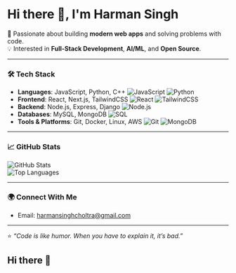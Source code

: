# Hi there 👋, I'm Harman Singh  

🚀 Passionate about building **modern web apps** and solving problems with code.  
💡 Interested in **Full-Stack Development**, **AI/ML**, and **Open Source**.  

---

### 🛠️ Tech Stack
- **Languages**: JavaScript, Python, C++  ![JavaScript](https://img.shields.io/badge/Code-JavaScript-yellow?logo=javascript) ![Python](https://img.shields.io/badge/Code-Python-blue?logo=python)
- **Frontend**: React, Next.js, TailwindCSS  ![React](https://img.shields.io/badge/Framework-React-61DAFB?logo=react) ![TailwindCSS](https://img.shields.io/badge/Style-TailwindCSS-38B2AC?logo=tailwindcss&logoColor=white)  
- **Backend**: Node.js, Express, Django  ![Node.js](https://img.shields.io/badge/Backend-Node.js-green?logo=node.js)
- **Databases**: MySQL, MongoDB  ![SQL](https://img.shields.io/badge/Database-SQL-4479A1?logo=postgresql&logoColor=white)  
- **Tools & Platforms**: Git, Docker, Linux, AWS  ![Git](https://img.shields.io/badge/Tools-Git-orange?logo=git) ![MongoDB](https://img.shields.io/badge/Database-MongoDB-47A248?logo=mongodb&logoColor=white)  
---
### 📈 GitHub Stats
![GitHub Stats](https://github-readme-stats.vercel.app/api?username=Col44446&show_icons=true&theme=radical)  
![Top Languages](https://github-readme-stats.vercel.app/api/top-langs/?username=col44446&layout=compact&theme=radical)  

---

### 🌍 Connect With Me
- Email: harmansinghcholtra@gmail.com 

---

⭐️ *“Code is like humor. When you have to explain it, it’s bad.”*  
## Hi there 👋

<!--
**Col44446/Col44446** is a ✨ _special_ ✨ repository because its `README.md` (this file) appears on your GitHub profile.

Here are some ideas to get you started:

- 🔭 I’m currently working on ...
- 🌱 I’m currently learning ...
- 👯 I’m looking to collaborate on ...
- 🤔 I’m looking for help with ...
- 💬 Ask me about ...
- 📫 How to reach me: ...
- 😄 Pronouns: ...
- ⚡ Fun fact: ...
-->

